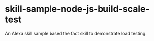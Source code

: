 # skill-sample-node-js-build-scale-test
An Alexa skill sample based the fact skill to demonstrate load testing.

